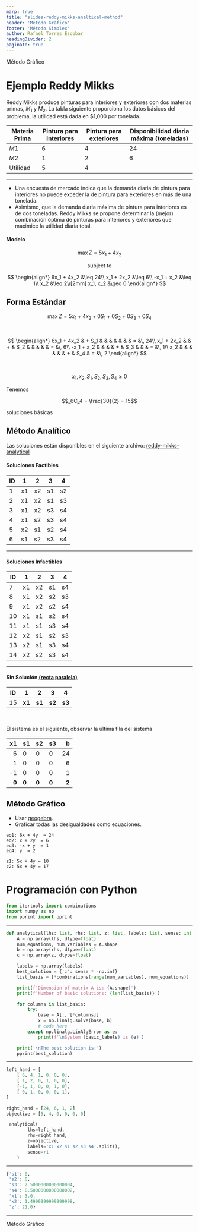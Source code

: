 ```yaml
---
marp: true
title: "slides-reddy-mikks-analtical-method"
header: 'Método Gráfico'
footer: 'Método Simplex'
author: Rafael Torres Escobar
headingDivider: 2
paginate: true
---
```




<!-- _paginate: skip -->

<p class="outstanding-title">Método Gráfico</p>

# Ejemplo Reddy Mikks


Reddy Mikks produce pinturas para interiores y exteriores con dos materias primas, $M_1$ y $M_2$. La tabla siguiente proporciona los datos básicos del problema, la utilidad está dada en \$1,000 por tonelada.


| Materia Prima | Pintura para interiores | Pintura para exteriores | Disponibilidad diaria máxima (toneladas) |
|---------------|-------------------------|-------------------------|------------------------------------------|
| $M1$          | 6                       | 4                       | 24                                       |
| $M2$          | 1                       | 2                       | 6                                        |
| Utilidad      | 5                       | 4                       |                                          |

---


- Una encuesta de mercado indica que la demanda diaria de pintura para interiores no puede exceder la de pintura para exteriores en más de una tonelada. 
- Asimismo, que la demanda diaria máxima de pintura para interiores es de dos toneladas. Reddy Mikks se propone determinar la (mejor) combinación óptima de pinturas para interiores y exteriores que maximice la utilidad diaria total.

#### Modelo

$$\max Z = 5x_1 + 4x_2$$

<center>subject to</center>
  
$$
\begin{align*}
6x_1 + 4x_2  &\leq 24\\
x_1 + 2x_2  &\leq 6\\
-x_1 + x_2  &\leq 1\\
x_2  &\leq 2\\[2mm]
x_1, x_2  &\geq 0
\end{align*}
$$

## Forma Estándar

$$\max Z = 5x_1 + 4x_2 + 0S_1 + 0S_2 + 0S_3 + 0S_4$$

<br>
  
$$
\begin{align*}
6x_1 + 4x_2 & + S_1 &   &       &   &      &   &     & = &\, 24\\
x_1 + 2x_2  &       & + & S_2   &   &      &   &     & = &\, 6\\
-x_1 + x_2  &       &   &       & + &  S_3 &   &     & = &\, 1\\
x_2         &       &   &       &   &      & + & S_4 & = &\, 2
\end{align*}
$$

<br>

$$x_1, x_2, S_1, S_2, S_3, S_4  \geq 0$$


Tenemos 

$$_6C_4 = \frac{30}{2} = 15$$ 

soluciones básicas


## Método Analítico

Las soluciones están disponibles en el siguiente archivo: [reddy-mikks-analytical](https://docs.google.com/spreadsheets/d/1qJzrwWjYqAQBkCWNtAmCBN9Q5Ymp36oqd6Yj7_i5cDc/edit?usp=sharing)

#### Soluciones Factibles

| ID | 1  | 2  | 3  | 4  |
|----|----|----|----|----|
| 1  | x1 | x2 | s1 | s2 |
| 2  | x1 | x2 | s1 | s3 |
| 3  | x1 | x2 | s3 | s4 |
| 4  | x1 | s2 | s3 | s4 |
| 5  | x2 | s1 | s2 | s4 |
| 6  | s1 | s2 | s3 | s4 |


---


#### Soluciones Infactibles

| ID | 1  | 2  | 3  | 4  |
|----|----|----|----|----|
| 7  | x1 | x2 | s1 | s4 |
| 8  | x1 | x2 | s2 | s3 |
| 9  | x1 | x2 | s2 | s4 |
| 10 | x1 | s1 | s2 | s4 |
| 11 | x1 | s1 | s3 | s4 |
| 12 | x2 | s1 | s2 | s3 |
| 13 | x2 | s1 | s3 | s4 |
| 14 | x2 | s2 | s3 | s4 |

----

#### Sin Solución [(recta paralela)](https://math.libretexts.org/Bookshelves/Linear_Algebra/Fundamentals_of_Matrix_Algebra_(Hartman)/01%3A_Systems_of_Linear_Equations/1.04%3A_Existence_and_Uniqueness_of_Solutions)

| ID | 1  | 2  | 3  | 4  |
|----|----|----|----|----|
| 15 | **x1** | **s1** | **s2** | **s3** |

<br>

El sistema es el siguiente, observar la última fila del sistema

| x1 | s1 | s2 | s3 | b  |
|----:|----|----|----|----:|
| 6  | 0  | 0  | 0  | 24 |
| 1  | 0  | 0  | 0  | 6  |
| -1 | 0  | 0  | 0  | 1  |
| **0**  | **0**  | **0**  | **0**  | **2**  |


## Método Gráfico

- Usar [geogebra](https://www.geogebra.org/calculator/w8kc6wjp).
- Graficar todas las desigualdades como ecuaciones.

```
eq1: 6x + 4y  = 24
eq2: x + 2y  = 6
eq3: -x + y  = 1
eq4: y  = 2
```

```
z1: 5x + 4y = 10
z2: 5x + 4y = 17
```

# Programación con Python


```python
from itertools import combinations
import numpy as np
from pprint import pprint
```

---

```python
def analytical(lhs: list, rhs: list, z: list, labels: list, sense: int = 1) -> None:    
    A = np.array(lhs, dtype=float)
    num_equations, num_variables = A.shape
    b = np.array(rhs, dtype=float)
    c = np.array(z, dtype=float)

    labels = np.array(labels)
    best_solution = {'z': sense * -np.inf}    
    list_basis = [*combinations(range(num_variables), num_equations)]

    print(f'Dimension of matrix A is: {A.shape}')
    print(f'Number of basic solutions: {len(list_basis)}')

    for columns in list_basis:
        try:                 
            base = A[:, [*columns]]            
            x = np.linalg.solve(base, b)
            # code here                  
        except np.linalg.LinAlgError as e:
            print(f'\nSystem {basic_labels} is {e}')

    print('\nThe best solution is:')
    pprint(best_solution)
```

---

```python
left_hand = [
    [ 6, 4, 1, 0, 0, 0],
    [ 1, 2, 0, 1, 0, 0],
    [-1, 1, 0, 0, 1, 0],
    [ 0, 1, 0, 0, 0, 1],
]

right_hand = [24, 6, 1, 2]
objective = [5, 4, 0, 0, 0, 0]

 analytical(
        lhs=left_hand, 
        rhs=right_hand, 
        z=objective,
        labels='x1 x2 s1 s2 s3 s4'.split(),
        sense=+1
    )
```
---

```python
{'s1': 0,
 's2': 0,
 's3': 2.5000000000000004,
 's4': 0.5000000000000002,
 'x1': 3.0,
 'x2': 1.4999999999999998,
 'z': 21.0}
```

---
<p class="outstanding-title">Método Gráfico</p>